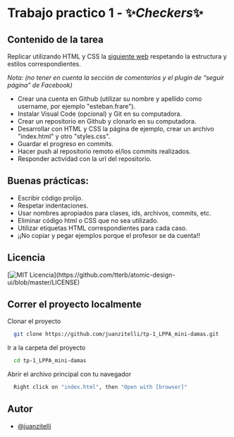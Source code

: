 
# Trabajo practico 1 - ✨*Checkers*✨

## Contenido de la tarea

Replicar utilizando HTML y CSS la [siguiente web](https://www.minidamas.com) respetando la estructura y estilos correspondientes. 

*Nota: (no tener en cuenta la sección de comentarios y el plugin de “seguir página” de Facebook)*


- Crear una cuenta en Github (utilizar su nombre y apellido como username, por ejemplo "esteban.frare"). 
- Instalar Visual Code (opcional) y Git en su computadora. 
- Crear un repositorio en Github y clonarlo en su computadora. 
- Desarrollar con HTML y CSS la página de ejemplo, crear un archivo "index.html" y otro "styles.css". 
- Guardar el progreso en commits. 
- Hacer push al repositorio remoto el/los commits realizados. 
- Responder actividad con la url del repositorio.


## Buenas prácticas:

- Escribir código prolijo.
- Respetar indentaciones.
- Usar nombres apropiados para clases, ids, archivos, commits, etc.
- Eliminar código html o CSS que no sea utilizado. 
- Utilizar etiquetas HTML correspondientes para cada caso. 
- ¡¡No copiar y pegar ejemplos porque el profesor se da cuenta!!
## Licencia

[![MIT Licencia](https://img.shields.io/apm/l/atomic-design-ui.svg?)](https://github.com/tterb/atomic-design-ui/blob/master/LICENSE)
  
## Correr el proyecto localmente

Clonar el proyecto

```bash
  git clone https://github.com/juanzitelli/tp-1_LPPA_mini-damas.git
```

Ir a la carpeta del proyecto

```bash
  cd tp-1_LPPA_mini-damas
```

Abrir el archivo principal con tu navegador

```bash
  Right click on "index.html", then "Open with [browser]"
```

  
## Autor

- [@juanzitelli](https://www.github.com/juanzitelli)
